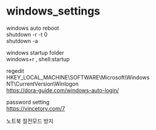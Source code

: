 # windows_settings

windows auto reboot  
shutdown -r -t 0  
shutdown -a  

windows startup folder  
windows+r , shell:startup  

regedit  
HKEY_LOCAL_MACHINE\SOFTWARE\Microsoft\Windows NT\CurrentVersion\Winlogon  
https://dora-guide.com/windows-auto-login/  

password setting  
https://vincetory.com/7  

노트북 절전모드 방지
